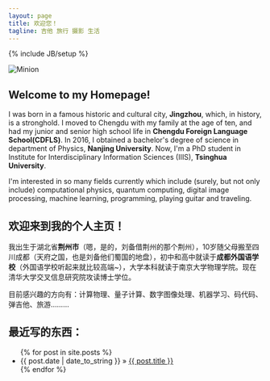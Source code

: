 ```yaml
---
layout: page
title: 欢迎您！
tagline: 吉他 旅行 摄影 生活
---
```

{% include JB/setup %}

![Minion](http://zhangchuheng123.github.io/images/2016-08-18-photo.jpg)

## Welcome to my Homepage!

I was born in a famous historic and cultural city, **Jingzhou**, which, in history, is a stronghold. I moved to Chengdu with my family at the age of ten, and had my junior and senior high school life in **Chengdu Foreign Language School(CDFLS)**. In 2016, I obtained a bachelor's degree of science in department of Physics, **Nanjing University**. Now, I'm a PhD student in Institute for Interdisciplinary Information Sciences (IIIS), **Tsinghua University**.

I'm interested in so many fields currently which include (surely, but not only include) computational physics, quantum computing, digital image processing, machine learning, programming, playing guitar and traveling.

## 欢迎来到我的个人主页！


我出生于湖北省**荆州市**（嗯，是的，刘备借荆州的那个荆州），10岁随父母搬至四川成都（天府之国，也是刘备他们蜀国的地盘），初中和高中就读于**成都外国语学校**（外国语学校听起来就比较高端~），大学本科就读于南京大学物理学院。现在清华大学交叉信息研究院攻读博士学位。

目前感兴趣的方向有：计算物理、量子计算、数字图像处理、机器学习、码代码、弹吉他、旅游………

## 最近写的东西：

<ul class="posts">
  {% for post in site.posts %}
    <li><span>{{ post.date | date_to_string }}</span> &raquo; <a href="{{ BASE_PATH }}{{ post.url }}">{{ post.title }}</a></li>
  {% endfor %}
</ul>